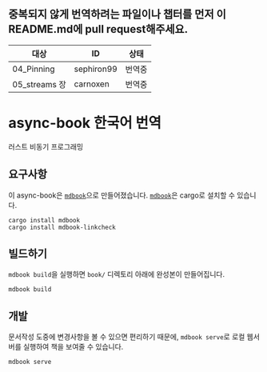 ## 중복되지 않게 번역하려는 파일이나 챕터를 먼저 이 README.md에 pull request해주세요.
| 대상              | ID         | 상태   |
|-------------------|------------|--------|
| 04_Pinning | sephiron99 | 번역중 |
| 05_streams 장 | carnoxen   | 번역중 |

# async-book 한국어 번역
러스트 비동기 프로그래밍 

## 요구사항
이 async-book은 [`mdbook`]으로 만들어졌습니다. [`mdbook`]은 cargo로 설치할 수
있습니다.

```
cargo install mdbook
cargo install mdbook-linkcheck
```

[`mdbook`]: https://github.com/rust-lang/mdBook

## 빌드하기
`mdbook build`을 실행하면 `book/` 디렉토리 아래에 완성본이 만들어집니다.
```
mdbook build
```

## 개발
문서작성 도중에 변경사항을 볼 수 있으면 편리하기 때문에, `mdbook serve`로
로컬 웹서버를 실행하여 책을 보여줄 수 있습니다.
```
mdbook serve
```
